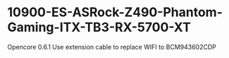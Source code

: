 # 10900-ES-ASRock-Z490-Phantom-Gaming-ITX-TB3-RX-5700-XT
Opencore 0.6.1
Use extension cable to replace WIFI to BCM943602CDP
